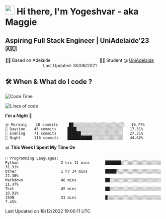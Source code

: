 <h1><img src="https://emojis.slackmojis.com/emojis/images/1531849430/4246/blob-sunglasses.gif?1531849430" width="30"/> Hi there, I'm Yogeshvar - aka Maggie</h1>

## Aspiring Full Stack Engineer | UniAdelaide'23 🇦🇺  
🏂🏻  Based on Adelaide &nbsp;&nbsp;&nbsp;&nbsp;&nbsp;&nbsp;&nbsp;&nbsp;&nbsp;&nbsp;&nbsp;&nbsp;&nbsp;&nbsp;&nbsp;&nbsp;&nbsp;&nbsp;&nbsp;&nbsp;&nbsp;&nbsp;&nbsp;&nbsp;&nbsp;&nbsp;&nbsp;&nbsp;&nbsp;&nbsp;&nbsp;&nbsp;&nbsp;&nbsp;&nbsp;&nbsp;&nbsp;&nbsp;&nbsp;👨‍💻 Student @ [UniAdelaide](https://www.adelaide.edu.au)   &nbsp;&nbsp;&nbsp;&nbsp;&nbsp;&nbsp;&nbsp;&nbsp;&nbsp;&nbsp;&nbsp;&nbsp;&nbsp;&nbsp;&nbsp;&nbsp;&nbsp;&nbsp;&nbsp;&nbsp;&nbsp;&nbsp;&nbsp;&nbsp;&nbsp;&nbsp;&nbsp;&nbsp;&nbsp;&nbsp;&nbsp;Last Updated: 30/06/2021

## 🛠 When & What do I code ?  

<!--START_SECTION:waka-->
![Code Time](http://img.shields.io/badge/Code%20Time-1%2C875%20hrs%201%20min-blue)

![Lines of code](https://img.shields.io/badge/From%20Hello%20World%20I%27ve%20Written-2%20Million%20lines%20of%20code-blue)

**I'm a Night 🦉** 

```text
🌞 Morning    28 commits     ██░░░░░░░░░░░░░░░░░░░░░░░   10.77% 
🌆 Daytime    45 commits     ████░░░░░░░░░░░░░░░░░░░░░   17.31% 
🌃 Evening    71 commits     ██████░░░░░░░░░░░░░░░░░░░   27.31% 
🌙 Night      116 commits    ███████████░░░░░░░░░░░░░░   44.62%

```


📊 **This Week I Spent My Time On** 

```text
💬 Programming Languages: 
Python                   2 hrs 11 mins       ███████░░░░░░░░░░░░░░░░░░   31.31% 
Other                    1 hr 34 mins        █████░░░░░░░░░░░░░░░░░░░░   22.36% 
Markdown                 48 mins             ██░░░░░░░░░░░░░░░░░░░░░░░   11.47% 
Text                     45 mins             ██░░░░░░░░░░░░░░░░░░░░░░░   10.91% 
JSON                     31 mins             █░░░░░░░░░░░░░░░░░░░░░░░░   7.45%

```


 Last Updated on 18/12/2022 19:00:11 UTC
<!--END_SECTION:waka-->
